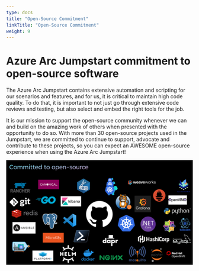 ```yaml
---
type: docs
title: "Open-Source Commitment"
linkTitle: "Open-Source Commitment"
weight: 9
---
```


# Azure Arc Jumpstart commitment to open-source software

The Azure Arc Jumpstart contains extensive automation and scripting for our scenarios and features, and for us, it is critical to maintain high code quality. To do that, it is important to not just go through extensive code reviews and testing, but also select and embed the right tools for the job.

It is our mission to support the open-source community whenever we can and build on the amazing work of others when presented with the opportunity to do so. With more than 30 open-source projects used in the Jumpstart, we are committed to continue to support, advocate and contribute to these projects, so you can expect an AWESOME open-source experience when using the Azure Arc Jumpstart!

![Image showing open-source projects logos](/img/oss_logos.png)
